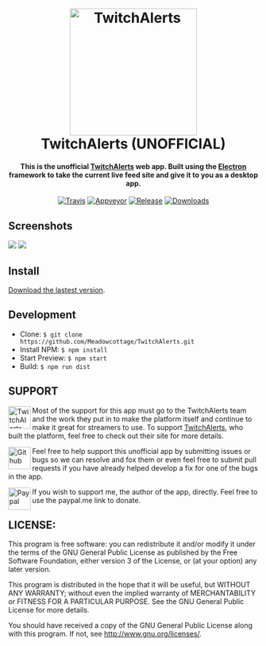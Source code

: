 <h1 align="center">
  <a href="https://twitchalerts.com"><img alt='TwitchAlerts' width='256' height='256' src="https://raw.githubusercontent.com/Meadowcottage/TwitchAlerts/master/build/icon.png"></a>
  <br>
    TwitchAlerts (UNOFFICIAL)
  <br>
</h1>

<h4 align="center">This is the unofficial <a href="https://twitchalerts.com/">TwitchAlerts</a> web app. Built using the <a href="http://electron.atom.io/">Electron</a> framework to take the current live feed site and give it to you as a desktop app.</h4>

<p align="center">
  <a href="https://travis-ci.org/Meadowcottage/TwitchAlerts"><img src="https://img.shields.io/travis/Meadowcottage/TwitchAlerts/master.svg?style=flat-square" alt="Travis"></a>
  <a href="https://ci.appveyor.com/project/Meadowcottage/TwitchAlerts"><img src="https://img.shields.io/appveyor/ci/meadowcottage/TwitchAlerts.svg?style=flat-square" alt="Appveyor"></a>
  <a href="https://github.com/Meadowcottage/TwitchAlerts/releases"><img src="https://img.shields.io/github/release/Meadowcottage/TwitchAlerts.svg?style=flat-square" alt="Release"></a>
  <a href="https://github.com/Meadowcottage/TwitchAlerts/releases"><img src="https://img.shields.io/github/downloads/meadowcottage/TwitchAlerts/total.svg?style=flat-square" alt="Downloads"></a>
</p>

## Screenshots

<img src="https://raw.githubusercontent.com/Meadowcottage/TwitchAlerts/master/build/Screenshot-1.png"/>

<img src="https://raw.githubusercontent.com/Meadowcottage/TwitchAlerts/master/build/Screenshot-2.png"/>

## Install

[Download the lastest version](https://github.com/Meadowcottage/TwitchAlerts/releases).

## Development

- Clone: `$ git clone https://github.com/Meadowcottage/TwitchAlerts.git`
- Install NPM: `$ npm install`
- Start Preview: `$ npm start`
- Build: `$ npm run dist`

## SUPPORT

[<img width='45' height="45" align='left' alt='TwitchAlerts' src="https://raw.githubusercontent.com/Meadowcottage/TwitchAlerts/master/build/icon.png">](https://twitchalerts.com/) Most of the support for this app must go to the TwitchAlerts team and the work they put in to make the platform itself and continue to make it great for streamers to use. To support [TwitchAlerts](https://twitchalerts.com/), who built the platform, feel free to check out their site for more details.

[<img width='45' height="45" align='left' alt='Github' src="https://upload.wikimedia.org/wikipedia/commons/9/91/Octicons-mark-github.svg">](https://github.com/Meadowcottage/TwitchAlerts) Feel free to help support this unofficial app by submitting issues or bugs so we can resolve and fox them or even feel free to submit pull requests if you have already helped develop a fix for one of the bugs in the app.

[<img width='45' height="45" align='left' alt='Paypal' src="https://upload.wikimedia.org/wikipedia/commons/5/53/PayPal_2014_logo.svg">](https://www.paypal.com/cgi-bin/webscr?cmd=_xclick&business=bendixon50%40gmail%2ecom&item_name=Tip%20for%20Meadowcottage&currency_code=GBP) If you wish to support me, the author of the app, directly. Feel free to use the paypal.me link to donate.

## LICENSE:

This program is free software: you can redistribute it and/or modify
it under the terms of the GNU General Public License as published by
the Free Software Foundation, either version 3 of the License, or
(at your option) any later version.

This program is distributed in the hope that it will be useful,
but WITHOUT ANY WARRANTY; without even the implied warranty of
MERCHANTABILITY or FITNESS FOR A PARTICULAR PURPOSE.  See the
GNU General Public License for more details.

You should have received a copy of the GNU General Public License
along with this program.  If not, see <http://www.gnu.org/licenses/>.
